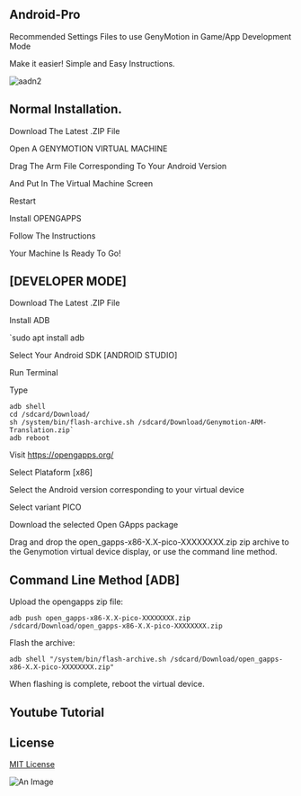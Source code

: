 ## Android-Pro
Recommended Settings Files to use GenyMotion in Game/App Development Mode

Make it easier!
Simple and Easy Instructions.

![aadn2](https://img.shields.io/github/checks-status/pnickolasubuntu/Android-Pro/master?style=plastic)

## Normal Installation.

Download The Latest .ZIP File 

Open A GENYMOTION VIRTUAL MACHINE

Drag The Arm File Corresponding To Your Android Version

And Put In The Virtual Machine Screen

Restart

Install OPENGAPPS

Follow The Instructions

Your Machine Is Ready To Go!

## [DEVELOPER MODE]
Download The Latest .ZIP File 

Install ADB 

`sudo apt install adb

Select Your Android SDK [ANDROID STUDIO]

Run Terminal

Type

```
adb shell
cd /sdcard/Download/
sh /system/bin/flash-archive.sh /sdcard/Download/Genymotion-ARM-Translation.zip`
adb reboot
```
Visit https://opengapps.org/

Select Plataform [x86]

Select the Android version corresponding to your virtual device

Select variant PICO

Download the selected Open GApps package

Drag and drop the open_gapps-x86-X.X-pico-XXXXXXXX.zip zip archive to the Genymotion virtual device display, or use the command line method.

## Command Line Method [ADB]

Upload the opengapps zip file:

```
adb push open_gapps-x86-X.X-pico-XXXXXXXX.zip /sdcard/Download/open_gapps-x86-X.X-pico-XXXXXXXX.zip
```

Flash the archive:

```
adb shell "/system/bin/flash-archive.sh /sdcard/Download/open_gapps-x86-X.X-pico-XXXXXXXX.zip"
```

When flashing is complete, reboot the virtual device.

## Youtube Tutorial


## License

[MIT License](http://en.wikipedia.org/wiki/MIT_License)

![An Image](https://i.ibb.co/26vJR4k/Android-Logo-1.png)











   



  
